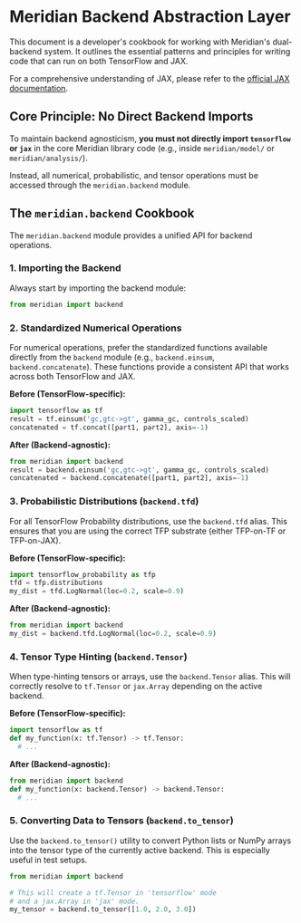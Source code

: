 # Meridian Backend Abstraction Layer

This document is a developer's cookbook for working with Meridian's dual-backend
system. It outlines the essential patterns and principles for writing code that
can run on both TensorFlow and JAX.

For a comprehensive understanding of JAX, please refer to the [official JAX
documentation](https://jax.readthedocs.io/en/latest/).

## Core Principle: No Direct Backend Imports

To maintain backend agnosticism, **you must not directly import `tensorflow` or
`jax`** in the core Meridian library code (e.g., inside `meridian/model/` or
`meridian/analysis/`).

Instead, all numerical, probabilistic, and tensor operations must be accessed
through the `meridian.backend` module.

## The `meridian.backend` Cookbook

The `meridian.backend` module provides a unified API for backend operations.

### 1. Importing the Backend

Always start by importing the backend module:

```python
from meridian import backend
```

### 2. Standardized Numerical Operations

For numerical operations, prefer the standardized functions available directly
from the `backend` module (e.g., `backend.einsum`, `backend.concatenate`). These
functions provide a consistent API that works across both TensorFlow and JAX.

**Before (TensorFlow-specific):**

```python
import tensorflow as tf
result = tf.einsum('gc,gtc->gt', gamma_gc, controls_scaled)
concatenated = tf.concat([part1, part2], axis=-1)
```

**After (Backend-agnostic):**

```python
from meridian import backend
result = backend.einsum('gc,gtc->gt', gamma_gc, controls_scaled)
concatenated = backend.concatenate([part1, part2], axis=-1)
```

### 3. Probabilistic Distributions (`backend.tfd`)

For all TensorFlow Probability distributions, use the `backend.tfd` alias. This
ensures that you are using the correct TFP substrate (either TFP-on-TF or
TFP-on-JAX).

**Before (TensorFlow-specific):**

```python
import tensorflow_probability as tfp
tfd = tfp.distributions
my_dist = tfd.LogNormal(loc=0.2, scale=0.9)
```

**After (Backend-agnostic):**

```python
from meridian import backend
my_dist = backend.tfd.LogNormal(loc=0.2, scale=0.9)
```

### 4. Tensor Type Hinting (`backend.Tensor`)

When type-hinting tensors or arrays, use the `backend.Tensor` alias. This will
correctly resolve to `tf.Tensor` or `jax.Array` depending on the active backend.

**Before (TensorFlow-specific):**

```python
import tensorflow as tf
def my_function(x: tf.Tensor) -> tf.Tensor:
  # ...
```

**After (Backend-agnostic):**

```python
from meridian import backend
def my_function(x: backend.Tensor) -> backend.Tensor:
  # ...
```

### 5. Converting Data to Tensors (`backend.to_tensor`)

Use the `backend.to_tensor()` utility to convert Python lists or NumPy arrays
into the tensor type of the currently active backend. This is especially useful
in test setups.

```python
from meridian import backend

# This will create a tf.Tensor in 'tensorflow' mode
# and a jax.Array in 'jax' mode.
my_tensor = backend.to_tensor([1.0, 2.0, 3.0])
```